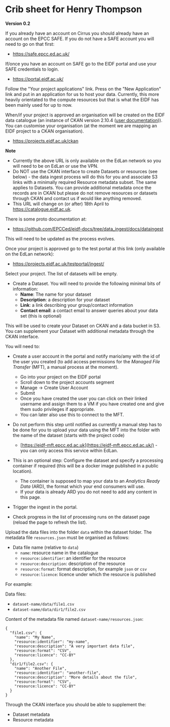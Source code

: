 # Crib sheet for Henry Thompson

**Version 0.2**

If you already have an account on Cirrus you should already have an account on the EPCC SAFE. If you do not have a SAFE account you will need to go on that first:

* https://safe.epcc.ed.ac.uk/

If/once you have an account on SAFE go to the EIDF portal and use your SAFE credentials to login.

* https://portal.eidf.ac.uk/

Follow the "Your project applications" link. Press on the "New Application" link and put in an application for us to host your data. Currently, this more heavily orientated to the compute resources but that is what the EIDF has been mainly used for up to now.

When/if your project is approved an organisation will be created on the EIDF data catalogue (an instance of CKAN version 2.10.4 ([user documentation](https://docs.ckan.org/en/2.10/user-guide.html))). You can customise your organisation (at the moment we are mapping an EIDF project to a CKAN organisation).

* https://projects.eidf.ac.uk/ckan

**Note**

* Currently the above URL is only available on the EdLan network so you will need to be on EdLan or use the VPN.
* Do NOT use the CKAN interface to create Datasets or resources (see below) - the data ingest process will do this for you and associate S3 links with a minimally required Resource metadata subset. The same applies to Datasets. You can provide additional metadata once the records are in CKAN but please do not remove resources or datasets through CKAN and contact us if would like anything removed.
* This URL will change on (or after) 18th April to https://catalogue.eidf.ac.uk.

There is some proto documentation at:

* https://github.com/EPCCed/eidf-docs/tree/data_ingest/docs/dataingest

This will need to be updated as the process evolves.

Once your project is approved go to the test portal at this link (only available on the EdLan network):

* https://projects.eidf.ac.uk/testportal/ingest/

Select your project. The list of datasets will be empty.

* Create a Dataset. You will need to provide the following minimal bits of information:
  * **Name**: The name for your dataset
  * **Description**: a description for your dataset
  * **Link**: a link describing your group/contact information
  * **Contact email**: a contact email to answer queries about your data set (this is optional)
  

This will be used to create your Dataset on CKAN and a data bucket in S3. You can supplement your Dataset with additional metadata through the CKAN interface.

You will need to:

* Create a user account in the portal and notify mario/amy with the id of the user you created (to add access permissions for the *Managed File Transfer* (MFT), a manual process at the moment).
  * Go into your project on the EIDF portal
  * Scroll down to the project accounts segment
  * Manage -> Create User Account
  * Submit
  * Once you have created the user you can click on their linked username and assign them to a VM if you have created one and give them sudo privileges if appropriate.
  * You can later also use this to connect to the MFT.

* Do not perform this step until notified as currently a manual step has to be done for you to upload your data using the MFT into the folder with the name of the dataset (starts with the project code) 
  * [https://eidf-mft.epcc.ed.ac.uk](https://eidf-mft.epcc.ed.ac.uk/) - you can only access this service within EdLan.

* This is an optional step: Configure the dataset and specify a processing container if required (this will be a docker image published in a public location). 
  * The container is supposed to map your data to an *Analytics Ready Data* (ARD), the format which your end consumers will use.
  * If your data is already ARD you do not need to add any content in this page.

* Trigger the ingest in the portal.
* Check progress in the list of processing runs on the dataset page (reload the page to refresh the list).

Upload the data files into the folder `data` within the dataset folder. The metadata file `resources.json` must be organised as follows:
* Data file name (relative to `data`)
  * `name`: resource name in the catalogue
  * `resource:identifier`: an identifier for the resource
  * `resource:description`: description of the resource
  * `resource:format`: format description, for example `json` or `csv`
  * `resource:licence`: licence under which the resource is published

For example:

Data files:
* `dataset-name/data/file1.csv`
* `dataset-name/data/dir1/file2.csv`

Content of the metadata file named `dataset-name/resources.json`:
```
{
  "file1.csv": {
    "name": "My Name",
    "resource:identifier": "my-name",
    "resource:description": "A very important data file",
    "resource:format": "CSV",
    "resource:licence": "CC-BY"
  },
  "dir1/file2.csv": {
    "name": "Another File",
    "resource:identifier": "another-file",
    "resource:description": "More details about the file",
    "resource:format": "CSV",
    "resource:licence": "CC-BY"
  }
}
```

Through the CKAN interface you should be able to supplement the:

* Dataset metadata
* Resource metadata
